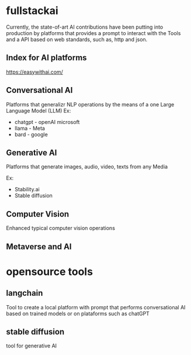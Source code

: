 # fullstackai

Currently, the state-of-art AI contributions have been putting into production by platforms that provides a prompt to interact with the Tools and a API based on web standards, such as, http and json.

## Index for AI platforms
https://easywithai.com/

## Conversational AI

Platforms that generalizr NLP operations by the means of a one Large Language Model (LLM)
Ex:

* chatgpt - openAI microsoft
* llama - Meta
* bard - google
## Generative AI

Platforms that generate images, audio, video, texts from any Media

Ex:
* Stability.ai
* Stable diffusion

## Computer Vision

Enhanced typical computer vision operations

## Metaverse and AI


# opensource tools

## langchain

Tool to create a local platform with prompt that performs conversational AI based on trained models or on plataforms such as chatGPT

## stable diffusion

tool for generative AI
